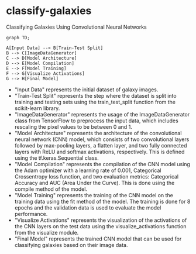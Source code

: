 # classify-galaxies
Classifying Galaxies Using Convolutional Neural Networks

```mermaid
graph TD;

A[Input Data] --> B[Train-Test Split]
B --> C[ImageDataGenerator]
C --> D[Model Architecture]
D --> E[Model Compilation]
E --> F[Model Training]
F --> G[Visualize Activations]
G --> H[Final Model]
```
* "Input Data" represents the initial dataset of galaxy images.
* "Train-Test Split" represents the step where the dataset is split into training and testing sets using the train_test_split function from the scikit-learn library.
* "ImageDataGenerator" represents the usage of the ImageDataGenerator class from TensorFlow to preprocess the input data, which includes rescaling the pixel values to be between 0 and 1.
* "Model Architecture" represents the architecture of the convolutional neural network (CNN) model, which consists of two convolutional layers followed by max-pooling layers, a flatten layer, and two fully connected layers with ReLU and softmax activations, respectively. This is defined using the tf.keras.Sequential class.
* "Model Compilation" represents the compilation of the CNN model using the Adam optimizer with a learning rate of 0.001, Categorical Crossentropy loss function, and two evaluation metrics: Categorical Accuracy and AUC (Area Under the Curve). This is done using the compile method of the model.
* "Model Training" represents the training of the CNN model on the training data using the fit method of the model. The training is done for 8 epochs and the validation data is used to evaluate the model performance.
* "Visualize Activations" represents the visualization of the activations of the CNN layers on the test data using the visualize_activations function from the visualize module.
* "Final Model" represents the trained CNN model that can be used for classifying galaxies based on their image data.
